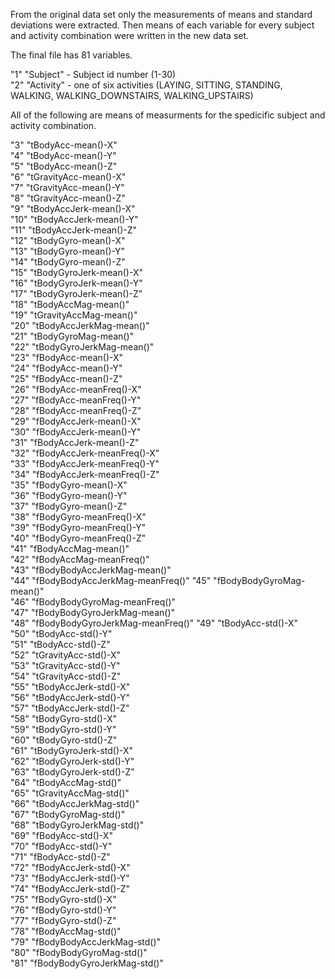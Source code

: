 From the original data set only the measurements of means and standard deviations were extracted. Then means of each variable for every subject and activity combination were written in the new data set.

The final file has 81 variables.

"1"  "Subject" - Subject id number (1-30)                       
"2"  "Activity" - one of six activities (LAYING, SITTING, STANDING, WALKING, WALKING_DOWNSTAIRS, WALKING_UPSTAIRS)

All of the following are means of measurments for the spedicific subject and activity combination.

"3"  "tBodyAcc-mean()-X"              
"4"  "tBodyAcc-mean()-Y"              
"5"  "tBodyAcc-mean()-Z"              
"6"  "tGravityAcc-mean()-X"           
"7"  "tGravityAcc-mean()-Y"           
"8"  "tGravityAcc-mean()-Z"           
"9"  "tBodyAccJerk-mean()-X"          
"10" "tBodyAccJerk-mean()-Y"          
"11" "tBodyAccJerk-mean()-Z"          
"12" "tBodyGyro-mean()-X"             
"13" "tBodyGyro-mean()-Y"             
"14" "tBodyGyro-mean()-Z"             
"15" "tBodyGyroJerk-mean()-X"         
"16" "tBodyGyroJerk-mean()-Y"         
"17" "tBodyGyroJerk-mean()-Z"         
"18" "tBodyAccMag-mean()"             
"19" "tGravityAccMag-mean()"          
"20" "tBodyAccJerkMag-mean()"         
"21" "tBodyGyroMag-mean()"            
"22" "tBodyGyroJerkMag-mean()"        
"23" "fBodyAcc-mean()-X"              
"24" "fBodyAcc-mean()-Y"              
"25" "fBodyAcc-mean()-Z"              
"26" "fBodyAcc-meanFreq()-X"          
"27" "fBodyAcc-meanFreq()-Y"          
"28" "fBodyAcc-meanFreq()-Z"          
"29" "fBodyAccJerk-mean()-X"          
"30" "fBodyAccJerk-mean()-Y"          
"31" "fBodyAccJerk-mean()-Z"          
"32" "fBodyAccJerk-meanFreq()-X"      
"33" "fBodyAccJerk-meanFreq()-Y"      
"34" "fBodyAccJerk-meanFreq()-Z"      
"35" "fBodyGyro-mean()-X"             
"36" "fBodyGyro-mean()-Y"             
"37" "fBodyGyro-mean()-Z"             
"38" "fBodyGyro-meanFreq()-X"         
"39" "fBodyGyro-meanFreq()-Y"         
"40" "fBodyGyro-meanFreq()-Z"         
"41" "fBodyAccMag-mean()"             
"42" "fBodyAccMag-meanFreq()"         
"43" "fBodyBodyAccJerkMag-mean()"     
"44" "fBodyBodyAccJerkMag-meanFreq()" 
"45" "fBodyBodyGyroMag-mean()"        
"46" "fBodyBodyGyroMag-meanFreq()"    
"47" "fBodyBodyGyroJerkMag-mean()"    
"48" "fBodyBodyGyroJerkMag-meanFreq()"
"49" "tBodyAcc-std()-X"               
"50" "tBodyAcc-std()-Y"               
"51" "tBodyAcc-std()-Z"               
"52" "tGravityAcc-std()-X"            
"53" "tGravityAcc-std()-Y"            
"54" "tGravityAcc-std()-Z"            
"55" "tBodyAccJerk-std()-X"           
"56" "tBodyAccJerk-std()-Y"           
"57" "tBodyAccJerk-std()-Z"           
"58" "tBodyGyro-std()-X"              
"59" "tBodyGyro-std()-Y"              
"60" "tBodyGyro-std()-Z"              
"61" "tBodyGyroJerk-std()-X"          
"62" "tBodyGyroJerk-std()-Y"          
"63" "tBodyGyroJerk-std()-Z"          
"64" "tBodyAccMag-std()"              
"65" "tGravityAccMag-std()"           
"66" "tBodyAccJerkMag-std()"          
"67" "tBodyGyroMag-std()"             
"68" "tBodyGyroJerkMag-std()"         
"69" "fBodyAcc-std()-X"               
"70" "fBodyAcc-std()-Y"               
"71" "fBodyAcc-std()-Z"               
"72" "fBodyAccJerk-std()-X"           
"73" "fBodyAccJerk-std()-Y"           
"74" "fBodyAccJerk-std()-Z"           
"75" "fBodyGyro-std()-X"              
"76" "fBodyGyro-std()-Y"              
"77" "fBodyGyro-std()-Z"              
"78" "fBodyAccMag-std()"              
"79" "fBodyBodyAccJerkMag-std()"      
"80" "fBodyBodyGyroMag-std()"         
"81" "fBodyBodyGyroJerkMag-std()"